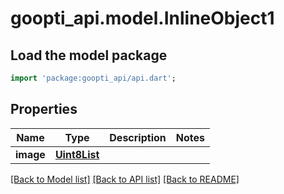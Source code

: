 # goopti_api.model.InlineObject1

## Load the model package
```dart
import 'package:goopti_api/api.dart';
```

## Properties
Name | Type | Description | Notes
------------ | ------------- | ------------- | -------------
**image** | [**Uint8List**](Uint8List.md) |  | 

[[Back to Model list]](../README.md#documentation-for-models) [[Back to API list]](../README.md#documentation-for-api-endpoints) [[Back to README]](../README.md)


